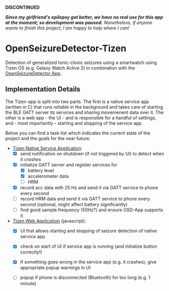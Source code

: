 **DISCONTINUED**

***Since my girlfriend's epilepsy got better, we have no real use for this app at the moment; so development was paused.***
*Nonetheless, if anyone wants to finish this project, I am happy to help where I can!*

# OpenSeizureDetector-Tizen
Detection of generalized tonic-clonic seizures using a smartwatch using Tizen OS (e.g. Galaxy Watch Active 2) in combination with
the [OpenSeizureDetector App](https://github.com/OpenSeizureDetector/Android_Pebble_SD).


## Implementation Details

The Tizen-app is split into two parts. The first is a native service app (written in C) that runs _reliable_ in the background and takes care of starting the BLE GATT server its
services and sharing movemenent data over it. The other is a web app - the UI - and is responsible for a handful of settings, and - most importantly - starting and stopping of
the service app.

Below you can find a task-list which indicates the current state of the project and the goals for the near future:

- [Tizen Native Service Application](https://docs.tizen.org/application/native/guides/applications/service-app/):
  - [x] send notification on shutdown (if not triggered by UI) to detect when it _crashes_
  - [x] initialize GATT server and register services for 
    - [x] battery level
    - [x] accelerometer data
    - [ ] HRM
  - [x] record acc data with 25 Hz and send it via GATT service to phone every second
  - [ ] record HRM data and send it via GATT service to phone every second (optional, might affect battery significantly)
  - [ ] find good sample frequency (50Hz?) and ensure OSD-App supports it

- [Tizen Web Application](https://docs.tizen.org/application/web/index) (javascript):
  - [x] UI that allows starting and stopping of seizure detection of native service app
  - [x] check on start of UI if service app is running (and initialize button correctly!)
  - [x] if something goes wrong in the service app (e.g. it crashes), give appropriate popup warnings in UI
  - [ ] popup if phone is disconnected (Bluetooth) for too long (e.g. 1 minute)











